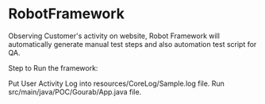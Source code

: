 # RobotFramework
Observing Customer's activity on website, Robot Framework will automatically generate manual test steps and also automation test script for QA.

Step to Run the framework:

Put User Activity Log into resources/CoreLog/Sample.log file.
Run src/main/java/POC/Gourab/App.java file.
